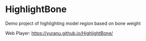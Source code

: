 # HighlightBone
Demo project of highlighting model region based on bone weight

Web Player: https://yuranu.github.io/HighlightBone/

